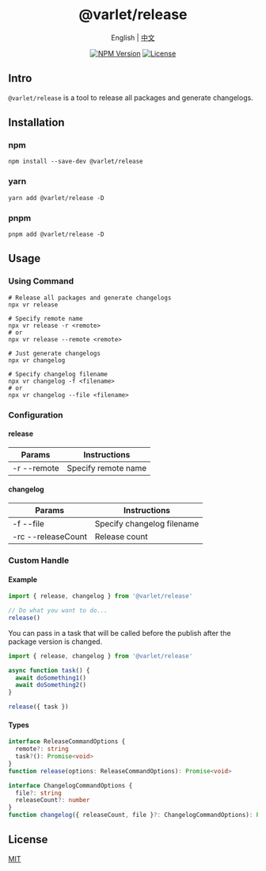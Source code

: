 <h1 align="center">@varlet/release</h1>

<p align="center">
  <span>English</span> | 
  <a href="https://github.com/varletjs/release/blob/main/README.zh-CN.md">中文</a>
</p>
<p align="center">
  <a href="https://www.npmjs.com/package/@varlet/release" target="_blank" rel="noopener noreferrer"><img src="https://badgen.net/npm/v/@varlet/release" alt="NPM Version" /></a>
  <a href="https://github.com/valetjs/release/blob/master/LICENSE" target="_blank" rel="noopener noreferrer"><img src="https://badgen.net/github/license/varletjs/release" alt="License" /></a>
</p>

## Intro

`@varlet/release` is a tool to release all packages and generate changelogs.

## Installation

### npm

```shell
npm install --save-dev @varlet/release
```

### yarn

```shell
yarn add @varlet/release -D
```

### pnpm

```shell
pnpm add @varlet/release -D
```

## Usage

### Using Command

```shell
# Release all packages and generate changelogs
npx vr release

# Specify remote name
npx vr release -r <remote>
# or
npx vr release --remote <remote>

# Just generate changelogs
npx vr changelog

# Specify changelog filename
npx vr changelog -f <filename>
# or
npx vr changelog --file <filename>

```

### Configuration

#### release

| Params               | Instructions        |
| -------------------- | ------------------- |
| -r --remote <remote> | Specify remote name |

#### changelog

| Params                            | Instructions               |
| --------------------------------- | -------------------------- |
| -f --file <filename>              | Specify changelog filename |
| -rc --releaseCount <releaseCount> | Release count              |

### Custom Handle

#### Example

```js
import { release, changelog } from '@varlet/release'

// Do what you want to do...
release()
```

You can pass in a task that will be called before the publish after the package version is changed.

```js
import { release, changelog } from '@varlet/release'

async function task() {
  await doSomething1()
  await doSomething2()
}

release({ task })
```

#### Types

```ts
interface ReleaseCommandOptions {
  remote?: string
  task?(): Promise<void>
}
function release(options: ReleaseCommandOptions): Promise<void>

interface ChangelogCommandOptions {
  file?: string
  releaseCount?: number
}
function changelog({ releaseCount, file }?: ChangelogCommandOptions): Promise<void>
```

## License

[MIT](https://github.com/varletjs/release/blob/main/LICENSE)
